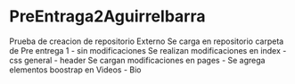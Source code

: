 # PreEntraga2AguirreIbarra
Prueba de creacion de repositorio Externo
Se carga en repositorio carpeta de Pre entrega 1 - sin modificaciones
Se realizan modificaciones en index - css general - header
Se cargan modificaciones en pages - Se agrega elementos boostrap en Videos - Bio
